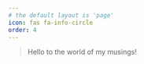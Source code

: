 ```yaml
---
# the default layout is 'page'
icon: fas fa-info-circle
order: 4
---
```


> Hello to the world of my musings!
